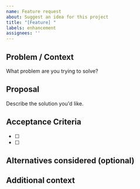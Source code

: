 ```yaml
---
name: Feature request
about: Suggest an idea for this project
title: "[Feature] "
labels: enhancement
assignees: ''
---
```


## Problem / Context
What problem are you trying to solve?

## Proposal
Describe the solution you'd like.

## Acceptance Criteria
- [ ]
- [ ]

## Alternatives considered (optional)

## Additional context
